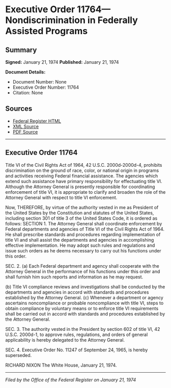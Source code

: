 # Executive Order 11764—Nondiscrimination in Federally Assisted Programs

## Summary

**Signed:** January 21, 1974
**Published:** January 21, 1974

**Document Details:**
- Document Number: None
- Executive Order Number: 11764
- Citation: None

## Sources
- [Federal Register HTML](https://www.presidency.ucsb.edu/documents/executive-order-11764-nondiscrimination-federally-assisted-programs)
- [XML Source](None)
- [PDF Source](None)

---

## Executive Order 11764

Title VI of the Civil Rights Act of 1964, 42 U.S.C. 2000d-2000d-4, prohibits discrimination on the ground of race, color, or national origin in programs and activities receiving Federal financial assistance. The agencies which extend such assistance have primary responsibility for effectuating title VI. Although the Attorney General is presently responsible for coordinating enforcement of title VI, it is appropriate to clarify and broaden the role of the Attorney General with respect to title VI enforcement.

Now, THEREFORE, by virtue of the authority vested in me as President of the United States by the Constitution and statutes of the United States, including section 301 of title 3 of the United States Code, it is ordered as follows:
SECTION 1. The Attorney General shall coordinate enforcement by Federal departments and agencies of Title VI of the Civil Rights Act of 1964. He shall prescribe standards and procedures regarding implementation of title VI and shall assist the departments and agencies in accomplishing effective implementation. He may adopt such rules and regulations and issue such orders as he deems necessary to carry out his functions under this order.

SEC. 2. (a) Each Federal department and agency shall cooperate with the Attorney General in the performance of his functions under this order and shall furnish him such reports and information as he may request.

(b) Title VI compliance reviews and investigations shall be conducted by the departments and agencies in accord with standards and procedures established by the Attorney General.
(c) Whenever a department or agency ascertains noncompliance or probable noncompliance with title VI, steps to obtain compliance by voluntary means or to enforce title VI requirements shall be carried out in accord with standards and procedures established by the Attorney General.

SEC. 3. The authority vested in the President by section 602 of title VI, 42 U.S.C. 2000d-1, to approve rules, regulations, and orders of general applicability is hereby delegated to the Attorney General.

SEC. 4. Executive Order No. 11247 of September 24, 1965, is hereby superseded.

RICHARD NIXON
The White House,
January 21, 1974.

---

*Filed by the Office of the Federal Register on January 21, 1974*
